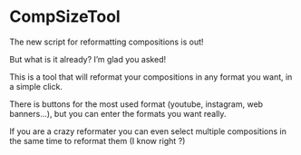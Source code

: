 # CompSizeTool

The new script for reformatting compositions is out! 

But what is it already? I’m glad you asked! 


This is a tool that will reformat your compositions in any format you want, in a simple click.

There is buttons for the most used format (youtube, instagram, web banners...), but you can enter the formats you want really.

If you are a crazy reformater you can even select multiple compositions in the same time to reformat them (I know right ?)
